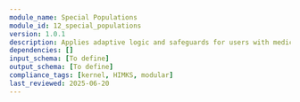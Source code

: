 ```yaml
---
module_name: Special Populations
module_id: 12_special_populations
version: 1.0.1
description: Applies adaptive logic and safeguards for users with medical conditions, disabilities, or unique needs to ensure equitable and safe programming.
dependencies: []
input_schema: [To define]
output_schema: [To define]
compliance_tags: [kernel, HIMKS, modular]
last_reviewed: 2025-06-20
---
```


